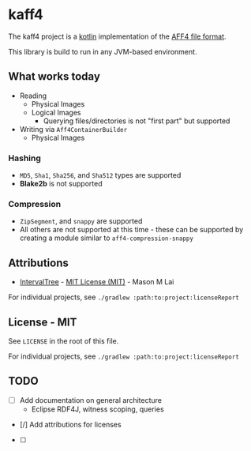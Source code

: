 # kaff4

The kaff4 project is a [kotlin](https://kotlinlang.org/) implementation of the [AFF4 file format](https://github.com/aff4/Standard).

This library is build to run in any JVM-based environment. 

## What works today

* Reading
  * Physical Images
  * Logical Images
    * Querying files/directories is not "first part" but supported
* Writing via `Aff4ContainerBuilder`
  * Physical Images

### Hashing

* `MD5`, `Sha1`, `Sha256`, and `Sha512` types are supported
* **Blake2b** is not supported

### Compression

* `ZipSegment`, and `snappy` are supported
* All others are not supported at this time - these can be supported by creating a module similar to
  `aff4-compression-snappy`

## Attributions

* [IntervalTree](https://github.com/charcuterie/interval-tree/blob/65dc2fc8f754127aa09fba0dff6f43b10ac151cb/src/datastructures/IntervalTree.java) - [MIT License (MIT)](https://github.com/charcuterie/interval-tree/blob/65dc2fc8f754127aa09fba0dff6f43b10ac151cb/LICENSE) - Mason M Lai

For individual projects, see `./gradlew :path:to:project:licenseReport`

## License - MIT

See `LICENSE` in the root of this file.

For individual projects, see `./gradlew :path:to:project:licenseReport`

## TODO 

* [ ] Add documentation on general architecture
  * Eclipse RDF4J, witness scoping, queries
* [/] Add attributions for licenses
* [ ]
  